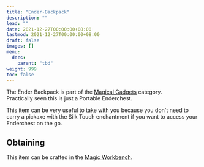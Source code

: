 ```yaml
---
title: "Ender-Backpack"
description: ""
lead: ""
date: 2021-12-27T00:00:00+08:00
lastmod: 2021-12-27T00:00:00+08:00
draft: false
images: []
menu: 
  docs:
    parent: "tbd"
weight: 999
toc: false
---
```


The Ender Backpack is part of the [Magical Gadgets](/docs/slimefun/magical-gadgets) category.  
Practically seen this is just a Portable Enderchest.  

This item can be very useful to take with you because you don't need to carry a pickaxe with the Silk Touch enchantment if you want to access your Enderchest on the go.

## Obtaining

This item can be crafted in the [Magic Workbench](/docs/slimefun/magic-workbench).

